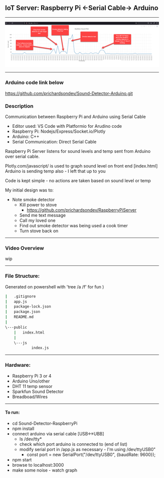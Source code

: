 ## **IoT Server: Raspberry Pi <-Serial Cable-> Arduino**

---

<p float="left">
  <img src="./img/smoke-detector-detector.PNG" /> 
</p>

---
### Arduino code link below
https://github.com/prichardsondev/Sound-Detector-Arduino.git <br />
    
### Description
Communication between Raspberry Pi and Arduino using Serial Cable <br/>
- Editor used: VS Code with Platformio for Arudino code <br/>
- Raspberry Pi: Nodejs/Express/Socket.io/Plotly <br/>
- Arduino: C++ <br/>
- Serial Communication: Direct Serial Cable

Raspberry Pi Server listens for sound levels and temp sent from Arduino <br/>
over serial cable.

Plotly.com/javascript/ is used to graph sound level on front end [index.html] <br/>
Arduino is sending temp also - I left that up to you

Code is kept simple - no actions are taken based on sound level or temp <br/>

My initial design was to:
- Note smoke detector
  - Kill power to stove
    - https://github.com/prichardsondev/RaspberryPiServer
  - Send me text message
  - Call my loved one
  - Find out smoke detector was being used a cook timer
  - Turn stove back on

---

### Video Overview
wip

---

### File Structure:
Generated on powershell with 'tree /a /f' for fun )
```bash
|   .gitignore
|   app.js
|   package-lock.json
|   package.json
|   README.md
|
\---public
    |   index.html
    |
    \---js
            index.js
```

---

### Hardware:
- Raspberry Pi 3 or 4
- Arduino Uno/other
- DHT 11 temp sensor
- Sparkfun Sound Detector
- Breadboad/Wires
  
---

#### To run:
- cd Sound-Detector-RaspberryPi
- npm install
- connect arduino via serial cable [USB<->UBB]
  - ls /dev/tty*
  - check which port arduino is connected to (end of list)
  - modify serial port in /app.js as necessary - I'm using /dev/ttyUSB0"
    - const port = new SerialPort("/dev/ttyUSB0", {baudRate: 9600});
- npm start
- browse to localhost:3000
- make some noise - watch graph


  


